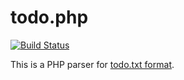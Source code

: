 # todo.php

[![Build Status](https://travis-ci.org/sanpii/todo.php.png)](https://travis-ci.org/sanpii/todo.php)

This is a PHP parser for [todo.txt
format](https://github.com/ginatrapani/todo.txt-cli/wiki/The-Todo.txt-Format).
